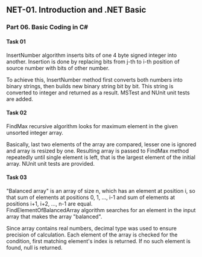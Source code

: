 ## NET-01. Introduction and .NET Basic
### Part 06. Basic Coding in C# 

#### Task 01
InsertNumber algorithm inserts bits of one 4 byte signed integer into another. Insertion is done by replacing bits from j-th to i-th position of source number with bits of other number. 

To achieve this, InsertNumber method first converts both numbers into binary strings, then builds new binary string bit by bit.
This string is converted to integer and returned as a result. MSTest and NUnit unit tests are added.

#### Task 02
FindMax recursive algorithm looks for maximum element in the given unsorted integer array.

Basically, last two elements of the array are compared, lesser one is ignored and array is resized by one. 
Resulting array is passed to FindMax method repeatedly until single element is left, that is the largest element of the initial array.
NUnit unit tests are provided.

#### Task 03
"Balanced array" is an array of size n, which has an element at position i, 
so that sum of elements at positions 0, 1, ..., i-1  and sum of elements at positions i+1, i+2, ..., n-1 are equal.  
FindElementOfBalancedArray algorithm searches for an element in the input array that makes the array "balanced". 

Since array contains real numbers, decimal type was used to ensure precision of calculation. 
Each element of the array is checked for the condition, first matching element's index is returned.
If no such element is found, null is returned.